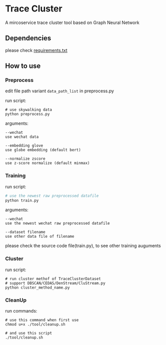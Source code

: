 # Trace Cluster

A mircoservice trace cluster tool based on Graph Neural Network

## Dependencies

please check [requirements.txt](./requirements.txt)

## How to use

### Preprocess

edit file path variant `data_path_list` in preprocess.py

run script:

```shell
# use skywalking data
python preprocess.py
```

arguments:
```
--wechat
use wechat data

--embedding glove
use globe embedding (default bert)

--normalize zscore
use z-score normalize (default minmax)
```

### Training

run script:
```python
# use the newest raw preprocessed datafile
python train.py
```

arguments:
```
--wechat
use the newest wechat raw preprocessed datafile

--dataset filename
use other data file of filename
```
please check the source code file(train.py), to see other training auguments

### Cluster

run script:
```shell
# run cluster methof of TraceClusterDataset
# support DBSCAN/CEDAS/DenStream/CluStream.py
python cluster_method_name.py
```

### CleanUp

run commands:
```shell
# use this command when first use
chmod u+x ./tool/cleanup.sh

# and use this script
./tool/cleanup.sh
```
